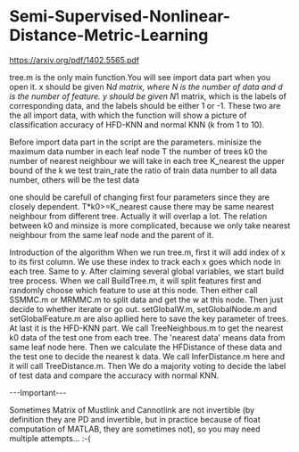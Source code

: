 # Semi-Supervised-Nonlinear-Distance-Metric-Learning
https://arxiv.org/pdf/1402.5565.pdf

tree.m is the only main function.You will see import data part when you open it.
x should be given N*d matrix, where N is the number of data and d is the number of feature.
y should be given N*1 matrix, which is the labels of corresponding data, and the labels should be either 1 or -1.
These two are the all import data, with which the function will show a picture of classification accuracy of HFD-KNN and normal KNN (k from 1 to 10).

Before import data part in the script are the parameters.
minisize 	the maximum data number in each leaf node
T		the number of trees
k0		the number of nearest neighbour we will take in each tree
K_nearest	the upper bound of the k we test
train_rate	the ratio of train data number to all data number, others will be the test data

one should be carefull of changing first four parameters since they are closely dependent.
T*k0>=K_nearest	cause there may be same nearest neighbour from different tree. Actually it will overlap a lot.
The relation between k0 and minsize is more complicated, because we only take nearest neighbour from the same leaf node and the parent of it.

Introduction of the algorithm
When we run tree.m, first it will add index of x to its first column. We use these index to track each x goes which node in each tree. Same to y. After claiming several global variables, we start build tree process.
When we call BuildTree.m, it will split features first and randomly choose which feature to use at this node. Then either call SSMMC.m or MRMMC.m to split data and get the w at this node. Then just decide to whether iterate or go out. setGlobalW.m, setGlobalNode.m and setGlobalFeature.m are also apllied here to save the key parameter of trees.
At last it is the HFD-KNN part. We call TreeNeighbous.m to get the nearest k0 data of the test one from each tree. The 'nearest data' means data from same leaf node here. Then we calculate the HFDistance of these data and the test one to decide the nearest k data. We call InferDistance.m here and it will call TreeDistance.m. Then We do a majority voting to decide the label of test data and compare the accuracy with normal KNN.

---Important---

Sometimes Matrix of Mustlink and Cannotlink are not invertible (by definition they are PD and invertible, but in practice because of float computation of MATLAB, they are sometimes not), so you may need multiple attempts... :-(
